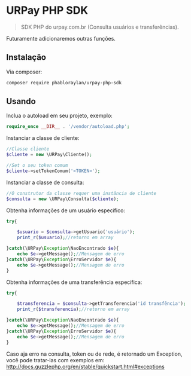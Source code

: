 # URPay PHP SDK
> SDK PHP do urpay.com.br (Consulta usuários e transferências).


Futuramente adicionaremos outras funções.

## Instalação

Via composer:

```sh
composer require phabloraylan/urpay-php-sdk
```

## Usando

Inclua o autoload em seu projeto, exemplo:

```php
require_once __DIR__ . '/vendor/autoload.php';
```

Instanciar a classe  de cliente:

```php
//Classe cliente
$cliente = new \URPay\Cliente();

//Set o seu token comum
$cliente->setTokenComum('<TOKEN>');
```

Instanciar a classe de consulta:

```php
//O construtor da classe requer uma instância de cliente
$consulta = new \URPay\Consulta($cliente);
```

Obtenha informações de um usuário específico:

```php
try{

    $usuario = $consulta->getUsuario('usuário');
    print_r($usuario);//retorno em array

}catch(\URPay\Exception\NaoEncontrado $e){
    echo $e->getMessage();//Mensagem de erro
}catch(\URPay\Exception\ErroServidor $e){
    echo $e->getMessage();//Mensagem de erro
}
```

Obtenha informações de uma transferência específica:

```php
try{

    $transferencia = $consulta->getTransferencia('id transfência');
    print_r($transferencia);//retorno em array

}catch(\URPay\Exception\NaoEncontrado $e){
    echo $e->getMessage();//Mensagem de erro
}catch(\URPay\Exception\ErroServidor $e){
    echo $e->getMessage();//Mensagem de erro
}
```

Caso aja erro na consulta, token ou de rede, é retornado um Exception, você pode tratar-las com exemplos em:
<http://docs.guzzlephp.org/en/stable/quickstart.html#exceptions>
